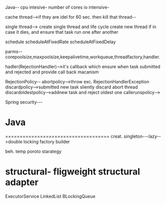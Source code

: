 Java--
cpu intesive- number of cores
io intensive- 

cache thread-->if they are idel for 60 sec. then kill that thread--



single thread--> create single thread and life cycle create new thread if in case it dies, and ensure that task run one after 
another


schedule
scheduleAtFixedRate
scheduleAtFixedDelay


parms-- corepoolsize,maxpoolsize,keepalivetime,workqueue,threadfactory,handler.

hadler(RejectionHandler)-->it's callback which ensure when task submitted and rejected and provide call back macanism


RejectionPolicy--
abortpolicy-->throw exc. RejectionHandlerException
discardpolicy-->submitted new task sliently discard abort thread
discardoldestpolicy-->addnew task and reject oldest one
callerunspolicy-->

Spring security---



Java
====================================
====================================
creat.
singleton---lazy-->double locking
factory
builder

beh.
temp
poroto
starategy

structural-
fligweight
structural
adapter
======================================

ExecutorService
LinkedList
BLockingQueue

